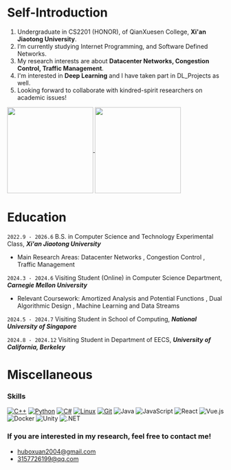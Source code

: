 

# Self-Introduction
1. Undergraduate in CS2201 (HONOR), of QianXuesen College, **Xi'an Jiaotong University**.
2. I’m currently studying Internet Programming, and Software Defined Networks.
3. My research interests are about **Datacenter Networks, Congestion Control, Traffic Management**.
4. I'm interested in **Deep Learning** and I have taken part in DL_Projects as well.
5. Looking forward to collaborate with kindred-spirit researchers on academic issues!

<a href="https://github.com/anuraghazra/github-readme-stats">
  <img height=200 align="center" src="https://github-readme-stats.vercel.app/api?username=root-hbx&count_private=true&show_icons=true&theme=dracula" />
</a>
<a href="https://github.com/anuraghazra/convoychat">
  <img height=200 align="center" src="https://github-readme-stats.vercel.app/api/top-langs?username=root-hbx&size_weight=0.5&count_weight=0.5&layout=donut&card_width=320&hide=Jupyter%20Notebook,HTML,TeX" />
</a>

# Education
`2022.9 - 2026.6` B.S. in Computer Science and Technology Experimental Class, ___Xi'an Jiaotong University___
- Main Research Areas: Datacenter Networks , Congestion Control , Traffic Management

`2024.3 - 2024.6` Visiting Student (Online) in Computer Science Department, ___Carnegie Mellon University___
- Relevant Coursework: Amortized Analysis and Potential Functions , Dual Algorithmic Design , Machine Learning and Data Streams

`2024.5 - 2024.7` Visiting Student in School of Computing, ___National University of Singapore___

`2024.8 - 2024.12` Visiting Student in Department of EECS, ___University of California, Berkeley___

# Miscellaneous
### Skills
[![C++](https://img.shields.io/badge/-C++-00599C?style=flat-square&logo=c++&logoColor=ffffff)](https://cplusplus.com/)
[![Python](https://img.shields.io/badge/-Python-3776AB?style=flat-square&logo=python&logoColor=ffffff)](https://www.python.org/)
[![C#](https://img.shields.io/badge/-Csharp-512BD4?style=flat-square&logo=csharp&logoColor=ffffff)](https://learn.microsoft.com/en-us/dotnet/csharp/)
[![Linux](https://img.shields.io/badge/-Linux-333333?style=flat-square&logo=linux&logoColor=white)](https://www.linuxfoundation.org/)
[![Git](https://img.shields.io/badge/-Git-f05032?style=flat-square&logo=git&logoColor=white)](https://git-scm.com/)
![Java](https://img.shields.io/badge/-Java-007396?style=flat-square&logo=java&logoColor=ffffff)
![JavaScript](https://img.shields.io/badge/JavaScript-F7DF1E?style=flat-square&logo=JavaScript&logoColor=ffffff)
![React](https://img.shields.io/badge/-React-61DAFB?style=flat-square&logo=React&logoColor=ffffff)
![Vue.js](https://img.shields.io/badge/-Vue.js-4FC08D?style=flat-square&logo=Vue.js&logoColor=ffffff)
![Docker](https://img.shields.io/badge/Docker-2496ED?style=flat-square&logo=docker&logoColor=ffffff)
![Unity](https://img.shields.io/badge/Unity-002244?style=flat-square&logo=unity&logoColor=ffffff)
![.NET](https://img.shields.io/badge/.NET-512BD4?style=flat-square&logo=C-Sharp&logoColor=ffffff)



### If you are interested in my research, feel free to contact me!
- huboxuan2004@gmail.com
- 3157726199@qq.com


<!--
**root-hbx/root-hbx** is a ✨ _special_ ✨ repository because its `README.md` (this file) appears on your GitHub profile.
Here are some ideas to get you started:

- 🔭 I’m currently working on ComputerScience and Technology
- 🌱 I’m currently learning CSAPP and Internet Programming...
- 👯 I’m looking to collaborate on academic issues
- 🤔 I’m looking for help with ...
- 💬 Ask me about ...
- 📫 How to reach me: XJTU_CS2201(H)
- 😄 Pronouns: ...
- ⚡ Fun fact: ...
[![Anurag's GitHub stats](https://github-readme-stats.vercel.app/api?username=root-hbx&count_private=true&show_icons=true&theme=dracula)](https://github.com/anuraghazra/github-readme-stats)

[![Top Langs](https://github-readme-stats.vercel.app/api/top-langs/?username=root-hbx&exclude_repo=root-hbx.github.io,Deep-Learning_d2l_Tutorial,The_Website_of_hbx,mit18330,MIT18.330_Introduction-to-Numerical-Analysis&size_weight=0.5&count_weight=0.5&layout=donut)](https://github.com/anuraghazra/github-readme-stats)

-->

